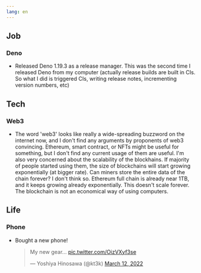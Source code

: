 ```yaml
---
lang: en
---
```


## Job

### Deno

- Released Deno 1.19.3 as a release manager. This was the second time I released Deno from my computer (actually release builds are built in CIs. So what I did is triggered CIs, writing release notes, incrementing version numbers, etc)

## Tech

### Web3

- The word 'web3' looks like really a wide-spreading buzzword on the internet now, and I don't find any arguments by proponents of web3 convincing. Ethereum, smart contract, or NFTs might be useful for something, but I don't find any current usage of them are useful. I'm also very concerned about the scalability of the blockhains. If majority of people started using them, the size of blockchains will start growing exponentially (at bigger rate). Can miners store the entire data of the chain forever? I don't think so. Ethereum full chain is already near 1TB, and it keeps growing already exponentially. This doesn't scale forever. The blockchain is not an economical way of using computers.

## Life

### Phone

- Bought a new phone!

  <blockquote class="twitter-tweet"><p lang="en" dir="ltr">My new gear... <a href="https://t.co/OizVXyf3se">pic.twitter.com/OizVXyf3se</a></p>&mdash; Yoshiya Hinosawa (@kt3k) <a href="https://twitter.com/kt3k/status/1502630124432523271?ref_src=twsrc%5Etfw">March 12, 2022</a></blockquote> <script async src="https://platform.twitter.com/widgets.js" charset="utf-8"></script>
